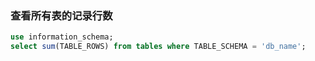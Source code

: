 ### 查看所有表的记录行数
```sql
use information_schema;
select sum(TABLE_ROWS) from tables where TABLE_SCHEMA = 'db_name';
```

